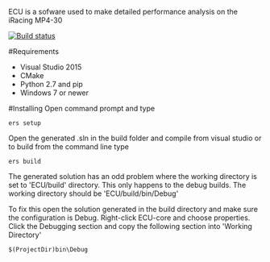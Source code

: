 ECU is a sofware used to make detailed performance analysis on the
iRacing MP4-30

[![Build status](https://ci.appveyor.com/api/projects/status/pwibl81sxh2t8f1g/branch/develop?svg=true)](https://ci.appveyor.com/project/garciaadrian/ecu/branch/develop)

#Requirements
- Visual Studio 2015
- CMake
- Python 2.7 and pip
- Windows 7 or newer


#Installing
Open command prompt and type

```
ers setup
```

Open the generated .sln in the build folder and compile from visual studio or to build from the command line type

```
ers build
```

The generated solution has an odd problem where the working directory is set to 'ECU/build' directory. This only happens to the
debug builds. The working directory should be 'ECU/build/bin/Debug'

To fix this open the solution generated in the build directory and make sure the configuration is Debug. Right-click ECU-core and choose properties. Click the Debugging section and copy the following section into 'Working Directory'

```
$(ProjectDir)bin\Debug
```
